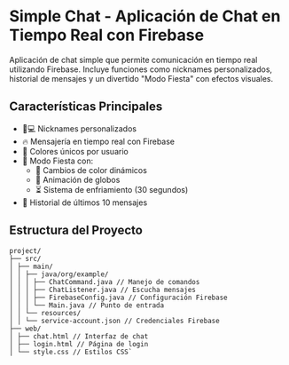 # Simple Chat - Aplicación de Chat en Tiempo Real con Firebase

Aplicación de chat simple que permite comunicación en tiempo real utilizando Firebase. Incluye funciones como nicknames personalizados, historial de mensajes y un divertido "Modo Fiesta" con efectos visuales.

## Características Principales
- 🧑💻 Nicknames personalizados
- 🔥 Mensajería en tiempo real con Firebase
- 🎨 Colores únicos por usuario
- 🎉 Modo Fiesta con:
  - 🌈 Cambios de color dinámicos
  - 🎈 Animación de globos
  - ⏳ Sistema de enfriamiento (30 segundos)
- 📜 Historial de últimos 10 mensajes

## Estructura del Proyecto
```
project/
├── src/
│ ├── main/
│ │ ├── java/org/example/
│ │ │ ├── ChatCommand.java // Manejo de comandos
│ │ │ ├── ChatListener.java // Escucha mensajes
│ │ │ ├── FirebaseConfig.java // Configuración Firebase
│ │ │ └── Main.java // Punto de entrada
│ │ └── resources/
│ │ └── service-account.json // Credenciales Firebase
├── web/
│ ├── chat.html // Interfaz de chat
│ ├── login.html // Página de login
│ └── style.css // Estilos CSS`
```
